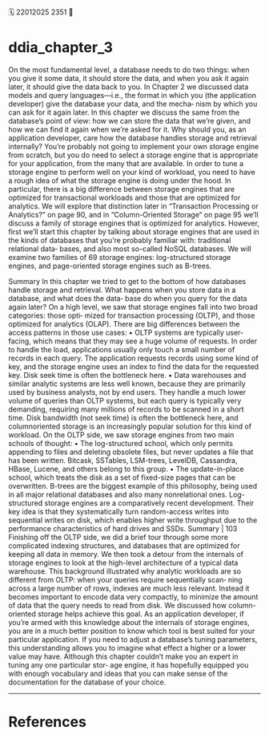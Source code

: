 🗓️ 22012025 2351
📎

# ddia_chapter_3


On the most fundamental level, a database needs to do two things: when you give it some data, it should store the data, and when you ask it again later, it should give the data back to you. In Chapter 2 we discussed data models and query languages—i.e., the format in which you (the application developer) give the database your data, and the mecha‐ nism by which you can ask for it again later. In this chapter we discuss the same from the database’s point of view: how we can store the data that we’re given, and how we can find it again when we’re asked for it. Why should you, as an application developer, care how the database handles storage and retrieval internally? You’re probably not going to implement your own storage engine from scratch, but you do need to select a storage engine that is appropriate for your application, from the many that are available. In order to tune a storage engine to perform well on your kind of workload, you need to have a rough idea of what the storage engine is doing under the hood. In particular, there is a big difference between storage engines that are optimized for transactional workloads and those that are optimized for analytics. We will explore that distinction later in “Transaction Processing or Analytics?” on page 90, and in “Column-Oriented Storage” on page 95 we’ll discuss a family of storage engines that is optimized for analytics. However, first we’ll start this chapter by talking about storage engines that are used in the kinds of databases that you’re probably familiar with: traditional relational data‐ bases, and also most so-called NoSQL databases. We will examine two families of 69 storage engines: log-structured storage engines, and page-oriented storage engines such as B-trees.


Summary In this chapter we tried to get to the bottom of how databases handle storage and retrieval. What happens when you store data in a database, and what does the data‐ base do when you query for the data again later? On a high level, we saw that storage engines fall into two broad categories: those opti‐ mized for transaction processing (OLTP), and those optimized for analytics (OLAP). There are big differences between the access patterns in those use cases: • OLTP systems are typically user-facing, which means that they may see a huge volume of requests. In order to handle the load, applications usually only touch a small number of records in each query. The application requests records using some kind of key, and the storage engine uses an index to find the data for the requested key. Disk seek time is often the bottleneck here. • Data warehouses and similar analytic systems are less well known, because they are primarily used by business analysts, not by end users. They handle a much lower volume of queries than OLTP systems, but each query is typically very demanding, requiring many millions of records to be scanned in a short time. Disk bandwidth (not seek time) is often the bottleneck here, and columnoriented storage is an increasingly popular solution for this kind of workload. On the OLTP side, we saw storage engines from two main schools of thought: • The log-structured school, which only permits appending to files and deleting obsolete files, but never updates a file that has been written. Bitcask, SSTables, LSM-trees, LevelDB, Cassandra, HBase, Lucene, and others belong to this group. • The update-in-place school, which treats the disk as a set of fixed-size pages that can be overwritten. B-trees are the biggest example of this philosophy, being used in all major relational databases and also many nonrelational ones. Log-structured storage engines are a comparatively recent development. Their key idea is that they systematically turn random-access writes into sequential writes on disk, which enables higher write throughput due to the performance characteristics of hard drives and SSDs. Summary | 103 Finishing off the OLTP side, we did a brief tour through some more complicated indexing structures, and databases that are optimized for keeping all data in memory. We then took a detour from the internals of storage engines to look at the high-level architecture of a typical data warehouse. This background illustrated why analytic workloads are so different from OLTP: when your queries require sequentially scan‐ ning across a large number of rows, indexes are much less relevant. Instead it becomes important to encode data very compactly, to minimize the amount of data that the query needs to read from disk. We discussed how column-oriented storage helps achieve this goal. As an application developer, if you’re armed with this knowledge about the internals of storage engines, you are in a much better position to know which tool is best suited for your particular application. If you need to adjust a database’s tuning parameters, this understanding allows you to imagine what effect a higher or a lower value may have. Although this chapter couldn’t make you an expert in tuning any one particular stor‐ age engine, it has hopefully equipped you with enough vocabulary and ideas that you can make sense of the documentation for the database of your choice.


---

# References

